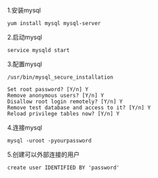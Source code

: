 1.安装mysql

```
yum install mysql mysql-server
```
2.启动mysql

```
service mysqld start
```
3.配置mysql


```
/usr/bin/mysql_secure_installation
```

```
Set root password? [Y/n] Y
Remove anonymous users? [Y/n] Y
Disallow root login remotely? [Y/n] Y
Remove test database and access to it? [Y/n] Y
Reload privilege tables now? [Y/n] Y
```

4.连接mysql


```
mysql -uroot -pyourpassword
```

5.创建可以外部连接的用户

```
create user IDENTIFIED BY 'password'
```

